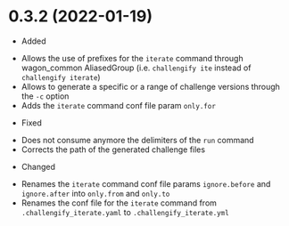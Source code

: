 
# 0.3.2 (2022-01-19)

* Added
- Allows the use of prefixes for the `iterate` command through wagon_common AliasedGroup (i.e. `challengify ite` instead of `challengify iterate`)
- Allows to generate a specific or a range of challenge versions through the `-c` option
- Adds the `iterate` command conf file param `only.for`
* Fixed
- Does not consume anymore the delimiters of the `run` command
- Corrects the path of the generated challenge files
* Changed
- Renames the `iterate` command conf file params `ignore.before` and `ignore.after` into `only.from` and `only.to`
- Renames the conf file for the `iterate` command from `.challengify_iterate.yaml` to `.challengify_iterate.yml`
